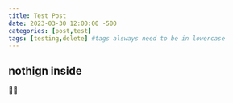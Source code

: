 ```yaml
---
title: Test Post
date: 2023-03-30 12:00:00 -500
categories: [post,test]
tags: [testing,delete] #tags alsways need to be in lowercase
---
```



## nothign inside 

😮‍💨
